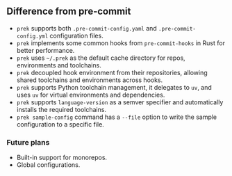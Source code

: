 ## Difference from pre-commit

- `prek` supports both `.pre-commit-config.yaml` and `.pre-commit-config.yml` configuration files.
- `prek` implements some common hooks from `pre-commit-hooks` in Rust for better performance.
- `prek` uses `~/.prek` as the default cache directory for repos, environments and toolchains.
- `prek` decoupled hook environment from their repositories, allowing shared toolchains and environments across hooks.
- `prek` supports Python toolchain management, it delegates to `uv`, and uses `uv` for virtual environments and dependencies.
- `prek` supports `language-version` as a semver specifier and automatically installs the required toolchains.
- `prek sample-config` command has a `--file` option to write the sample configuration to a specific file.

### Future plans

- Built-in support for monorepos.
- Global configurations.
